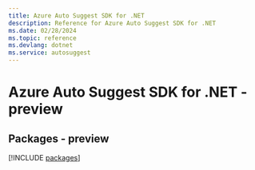 ```yaml
---
title: Azure Auto Suggest SDK for .NET
description: Reference for Azure Auto Suggest SDK for .NET
ms.date: 02/28/2024
ms.topic: reference
ms.devlang: dotnet
ms.service: autosuggest
---
```

# Azure Auto Suggest SDK for .NET - preview
## Packages - preview
[!INCLUDE [packages](auto-suggest-index.md)]